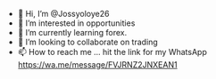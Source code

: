 - 👋 Hi, I’m @Jossyoloye26
- 👀 I’m interested in opportunities
- 🌱 I’m currently learning forex.
- 💞️ I’m looking to collaborate on trading
- 📫 How to reach me ... hit the link for my WhatsApp https://wa.me/message/FVJRNZ2JNXEAN1

<!---
Jossyoloye26/Jossyoloye26 is a ✨ special ✨ repository because its `README.md` (this file) appears on your GitHub profile.
You can click the Preview link to take a look at your changes.
--->
